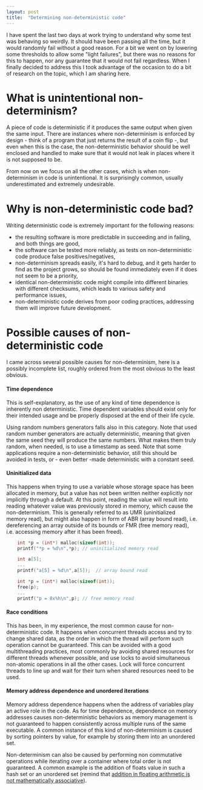 ```yaml
---
layout: post
title:  "Determining non-deterministic code"
---
```


I have spent the last two days at work trying to understand why some test was behaving so weirdly. It should have been passing all the time, but it would randomly fail without a good reason. For a bit we went on by lowering some thresholds to allow some "light failures", but there was no reasons for this to happen, nor any guarantee that it would not fail regardless. When I finally decided to address this I took advantage of the occasion to do a bit of research on the topic, which I am sharing here.

# What is unintentional non-determinism?

A piece of code is deterministic if it produces the same output when given the same input. There are instances where non-determinism is enforced by design - think of a program that just returns the result of a coin flip -, but even when this is the case, the non-deterministic behavior should be well enclosed and handled to make sure that it would not leak in places where it is not supposed to be.

From now on we focus on all the other cases, which is when non-determinism in code is unintentional. It is surprisingly common, usually underestimated and extremely undesirable.

# Why is non-deterministic code bad?

Writing deterministic code is extremely important for the following reasons:
 - the resulting software is more predictable in succeeding and in failing, and both things are good,
 - the software can be tested more reliably, as tests on non-deterministic code produce false positives/negatives,
 - non-determinism spreads easily, it's hard to debug, and it gets harder to find as the project grows, so should be found immediately even if it does not seem to be a priority,
 - identical non-deterministic code might compile into different binaries with different checksums, which leads to various safety and performance issues,
 - non-deterministic code derives from poor coding practices, addressing them will improve future development.

# Possible causes of non-deterministic code

I came across several possible causes for non-determinism, here is a possibly incomplete list, roughly ordered from the most obvious to the least obvious.

#### Time dependence

This is self-explanatory, as the use of any kind of time dependence is inherently non deterministic. Time dependent variables should exist only for their intended usage and be properly disposed at the end of their life cycle.

Using random numbers generators falls also in this category. Note that used random number generators are actually deterministic, meaning that given the same seed they will produce the same numbers. What makes them truly random, when needed, is to use a timestamp as seed. Note that some applications require a non-deterministic behavior, still this should be avoided in tests, or - even better -made deterministic with a constant seed.

#### Uninitialized data

This happens when trying to use a variable whose storage space has been allocated in memory, but a value has not been written neither explicitly nor implicitly through a default. At this point, reading the value will result into reading whatever value was previously stored in memory, which cause the non-determinism. This is generally referred to as UMR (uninitialized memory read), but might also happen in form of ABR (array bound read), i.e. dereferencing an array outside of its bounds or FMR (free memory read), i.e. accessing memory after it has been freed).

```cpp
    int *p = (int*) malloc(sizeof(int));
    printf("*p = %d\n",*p); // uninitialized memory read
```

```cpp
    int a[5];
    ...
    printf("a[5] = %d\n",a[5]);  // array bound read
```

```cpp
    int *p = (int*) malloc(sizeof(int));
    free(p);
    ...
    printf("p = 0x%h\n",p); // free memory read
```

#### Race conditions

This has been, in my experience, the most common cause for non-deterministic code. It happens when concurrent threads access and try to change shared data, as the order in which the thread will perform such operation cannot be guaranteed. This can be avoided with a good multithreading practices, most commonly by avoiding shared resources for different threads whenever possible, and use locks to avoid simultaneous non-atomic operations in all the other cases. Lock will force concurrent threads to line up and wait for their turn when shared resources need to be used.

#### Memory address dependence and unordered iterations

Memory address dependence happens when the address of variables play an active role in the code. As for time dependence, dependence on memory addresses causes non-deterministic behaviors as memory management is not guaranteed to happen consistently across multiple runs of the same executable. A common instance of this kind of non-determinism is caused by sorting pointers by value, for example by storing them into an unordered set.

Non-determinism can also be caused by performing non commutative operations while iterating over a container where total order is not guaranteed. A common example is the addition of floats value in such a hash set or an unordered set (remind that [addition in floating arithmetic is not mathematically associative](/2021/04/25/floating-arithmetic.html)).

